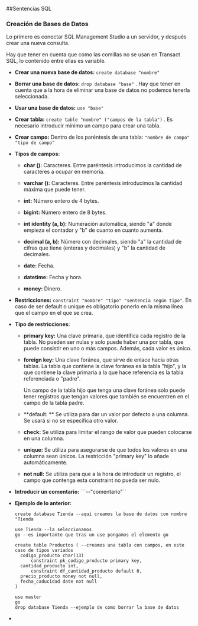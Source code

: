 ##Sentencias SQL

### Creación de Bases de Datos

Lo primero es conectar SQL Management Studio a un servidor, y después crear una nueva consulta.

 Hay que tener en cuenta que como las comillas no se usan en Transact SQL, lo contenido entre ellas es variable. 

* **Crear una nueva base de datos:** `create database "nombre"`

* **Borrar una base de datos:** `drop database "base"` . Hay que tener en cuenta que a la hora de eliminar una base de datos no podemos tenerla seleccionada.

* **Usar una base de datos:** `use "base"`

* **Crear tabla:** `create table "nombre" ("campos de la tabla")` . Es necesario introducir mínimo un campo para crear una tabla.

* **Crear campo:** Dentro de los paréntesis de una tabla: `"nombre de campo" "tipo de campo"`

* **Tipos de campos:** 

  * **char ():** Caracteres. Entre paréntesis introducimos la cantidad de caracteres a ocupar en memoria.

  * **varchar ():** Caracteres. Entre paréntesis introducimos la cantidad máxima que puede tener.

  * **int:** Número entero de 4 bytes.

  * **bigint:** Número entero de 8 bytes.

  * **int identity (a, b):** Numeración automática, siendo "a" donde empieza el contador y "b" de cuanto en cuanto aumenta.

  * **decimal (a, b):** Número con decimales, siendo "a" la cantidad de cifras que tiene (enteras y decimales) y "b" la cantidad de decimales.

  * **date:** Fecha.

  * **datetime:** Fecha y hora.

  * **money:** Dinero.

* **Restricciones:** `constraint "nombre" "tipo" "sentencia según tipo"`. En caso de ser default o unique es obligatorio ponerlo en la misma línea que el campo en el que se crea.

* **Tipo de restricciones:** 

  * **primary key:** Una clave primaria, que identifica cada registro de la tabla. No pueden ser nulas y solo puede haber una por tabla, que puede consistir en uno o más campos. Además, cada valor es único.

  * **foreign key:** Una clave foránea, que sirve de enlace hacia otras tablas. La tabla que contiene la clave foránea es la tabla "hijo", y la que contiene la clave primaria a la que hace referencia es la tabla referenciada o "padre". 

    Un campo de la tabla hijo que tenga una clave foránea solo puede tener registros que tengan valores que también se encuentren en el campo de la tabla padre.

  * **default: ** Se utiliza para dar un valor por defecto a una columna. Se usará si no se especifica otro valor.

  * **check:** Se utiliza para limitar el rango de valor que pueden colocarse en una columna.

  * **unique:** Se utiliza para asegurarse de que todos los valores en una columna sean únicos. La restricción "primary key" lo añade automáticamente.

  * **not null:** Se utiliza para que a la hora de introducir un registro, el campo que contenga esta constraint no pueda ser nulo.

* **Introducir un comentario:** ```--"comentario"``

* **Ejemplo de lo anterior:**

  ```Transact SQL
  create database Tienda --aquí creamos la base de datos con nombre "Tienda

  use Tienda --la seleccionamos
  go --es importante que tras un use pongamos el elemento go

  create table Productos ( --creamos una tabla con campos, en este caso de tipos variados
  	codigo_producto char(13)
  		constraint pk_codigo_producto primary key,
  	cantidad_producto int,
  		constraint df_cantidad_producto default 0,
  	precio_producto money not null,
  	fecha_caducidad date not null	
  )

  use master 
  go
  drop database Tienda --ejemplo de como borrar la base de datos
  ```

* ​
